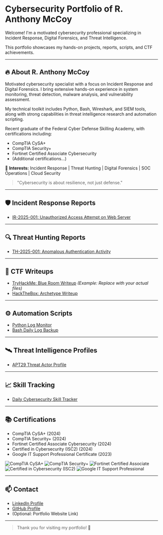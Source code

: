 # Cybersecurity Portfolio of R. Anthony McCoy

Welcome! I'm a motivated cybersecurity professional specializing in Incident Response, Digital Forensics, and Threat Intelligence.

This portfolio showcases my hands-on projects, reports, scripts, and CTF achievements.

---

## 🔥 About R. Anthony McCoy

Motivated cybersecurity specialist with a focus on Incident Response and Digital Forensics. I bring extensive hands-on experience in system monitoring, threat detection, malware analysis, and vulnerability assessment.

My technical toolkit includes Python, Bash, Wireshark, and SIEM tools, along with strong capabilities in threat intelligence research and automation scripting.

Recent graduate of the Federal Cyber Defense Skilling Academy, with certifications including:
- CompTIA CySA+
- CompTIA Security+
- Fortinet Certified Associate Cybersecurity
- (Additional certifications...)

🔎 **Interests:** Incident Response | Threat Hunting | Digital Forensics | SOC Operations | Cloud Security

> "Cybersecurity is about resilience, not just defense."

---

## 🛡️ Incident Response Reports
- [IR-2025-001: Unauthorized Access Attempt on Web Server](Incident-Reports/IR-2025-001.md)

---

## 🔍 Threat Hunting Reports
- [TH-2025-001: Anomalous Authentication Activity](Threat-Hunting-Reports/TH-2025-001.md)

---

## 🧠 CTF Writeups
- [TryHackMe: Blue Room Writeup](CTF-Writeups/THM-Blue.md) *(Example: Replace with your actual files)*
- [HackTheBox: Archetype Writeup](CTF-Writeups/HTB-Archetype.md)

---

## ⚙️ Automation Scripts
- [Python Log Monitor](Scripts/Python-Log-Monitor.py)
- [Bash Daily Log Backup](Scripts/dailylogbackup.sh)

---

## 🛰️ Threat Intelligence Profiles
- [APT29 Threat Actor Profile](Threat-Intelligence/APT29.md)

---

## 📈 Skill Tracking
- [Daily Cybersecurity Skill Tracker](Skill-Trackers/Daily-Tracker.md)

---

## 📚 Certifications
- CompTIA CySA+ (2024)
- CompTIA Security+ (2024)
- Fortinet Certified Associate Cybersecurity (2024)
- Certified in Cybersecurity (ISC2) (2024)
- Google IT Support Professional Certificate (2023)

![CompTIA CySA+](https://img.shields.io/badge/CompTIA%20CySA%2B-4EAA33?style=for-the-badge&logo=compTIA&logoColor=white)
![CompTIA Security+](https://img.shields.io/badge/CompTIA%20Security%2B-5F8F2A?style=for-the-badge&logo=compTIA&logoColor=white)
![Fortinet Certified Associate](https://img.shields.io/badge/Fortinet%20Certified%20Associate-FFA500?style=for-the-badge&logo=fortinet&logoColor=white)
![Certified in Cybersecurity (ISC2)](https://img.shields.io/badge/Certified%20in%20Cybersecurity%20(ISC2)-1C4E80?style=for-the-badge&logo=ISC2&logoColor=white)
![Google IT Support Professional](https://img.shields.io/badge/Google%20IT%20Support%20Professional-4285F4?style=for-the-badge&logo=google&logoColor=white)


---

## 📫 Contact
- [LinkedIn Profile](https://www.linkedin.com/in/ranthonymccoy/)
- [GitHub Profile](https://github.com/your-github-username)
- (Optional: Portfolio Website Link)

---

> Thank you for visiting my portfolio! 🚀
